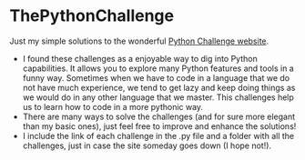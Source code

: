 # ThePythonChallenge

Just my simple solutions to the wonderful [Python Challenge website](http://www.pythonchallenge.com/).

- I found these challenges as a enjoyable way to dig into Python capabilities. It allows you to explore many Python features and tools in a funny way. Sometimes when we have to code in a language that we do not have much experience, we tend to get lazy and keep doing things as we would do in any other language that we master. This challenges help us to learn how to code in a more pythonic way.
- There are many ways to solve the challenges (and for sure more elegant than my basic ones), just feel free to improve and enhance the solutions!
- I include the link of each challenge in the .py file and a folder with all the challenges, just in case the site someday goes down (I hope not!).
